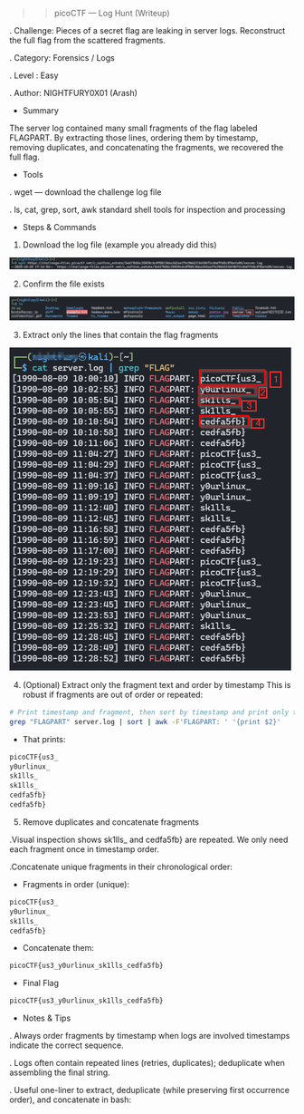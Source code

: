>> picoCTF — Log Hunt (Writeup)

. Challenge: Pieces of a secret flag are leaking in server logs. Reconstruct the full flag from the scattered fragments.

. Category: Forensics / Logs

. Level : Easy

. Author: NIGHTFURY0X01 (Arash)

+ Summary

The server log contained many small fragments of the flag labeled FLAGPART. By extracting those lines, ordering them by timestamp, removing duplicates, and concatenating the fragments, we recovered the full flag.

+ Tools

. wget — download the challenge log file

. ls, cat, grep, sort, awk standard shell tools for inspection and processing

+ Steps & Commands

1. Download the log file (example  you already did this)

![Step 1](images/1.png)


2. Confirm the file exists

![Step 2](images/2.png)


3. Extract only the lines that contain the flag fragments


![Step 3](images/3.png)




4. (Optional) Extract only the fragment text and order by timestamp
This is robust if fragments are out of order or repeated:

```bash 
# Print timestamp and fragment, then sort by timestamp and print only the fragment (last field)
grep "FLAGPART" server.log | sort | awk -F'FLAGPART: ' '{print $2}'
```


+ That prints:
``` bash
picoCTF{us3_
y0urlinux_
sk1lls_
sk1lls_
cedfa5fb}
cedfa5fb}
 ```

5. Remove duplicates and concatenate fragments

.Visual inspection shows sk1lls_ and cedfa5fb} are repeated. We only need each fragment once in timestamp order.

.Concatenate unique fragments in their chronological order:

+ Fragments in order (unique):

```bash
picoCTF{us3_
y0urlinux_
sk1lls_
cedfa5fb}

```
+ Concatenate them:

```bash
picoCTF{us3_y0urlinux_sk1lls_cedfa5fb}
```

+ Final Flag
``` bash
picoCTF{us3_y0urlinux_sk1lls_cedfa5fb}
```

+ Notes & Tips

. Always order fragments by timestamp when logs are involved  timestamps indicate the correct sequence.

. Logs often contain repeated lines (retries, duplicates); deduplicate when assembling the final string.

. Useful one-liner to extract, deduplicate (while preserving first occurrence order), and concatenate in bash:

